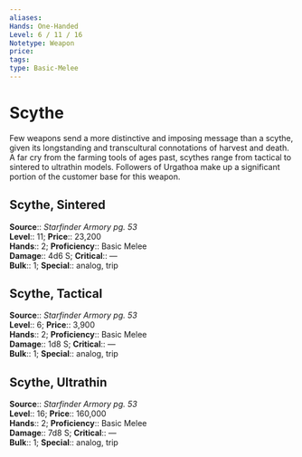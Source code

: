 ```yaml
---
aliases: 
Hands: One-Handed
Level: 6 / 11 / 16
Notetype: Weapon
price: 
tags: 
type: Basic-Melee
---
```


# Scythe

Few weapons send a more distinctive and imposing message than a scythe, given its longstanding and transcultural connotations of harvest and death. A far cry from the farming tools of ages past, scythes range from tactical to sintered to ultrathin models. Followers of Urgathoa make up a significant portion of the customer base for this weapon.  

## Scythe, Sintered

**Source**:: _Starfinder Armory pg. 53_  
**Level**:: 11;
**Price**:: 23,200  
**Hands**:: 2;
**Proficiency**:: Basic Melee  
**Damage**:: 4d6 S;
**Critical**:: —  
**Bulk**:: 1;
**Special**:: analog, trip

## Scythe, Tactical

**Source**:: _Starfinder Armory pg. 53_  
**Level**:: 6;
**Price**:: 3,900  
**Hands**:: 2;
**Proficiency**:: Basic Melee  
**Damage**:: 1d8 S;
**Critical**:: —  
**Bulk**:: 1;
**Special**:: analog, trip

## Scythe, Ultrathin

**Source**:: _Starfinder Armory pg. 53_  
**Level**:: 16;
**Price**:: 160,000  
**Hands**:: 2;
**Proficiency**:: Basic Melee  
**Damage**:: 7d8 S;
**Critical**:: —  
**Bulk**:: 1;
**Special**:: analog, trip
